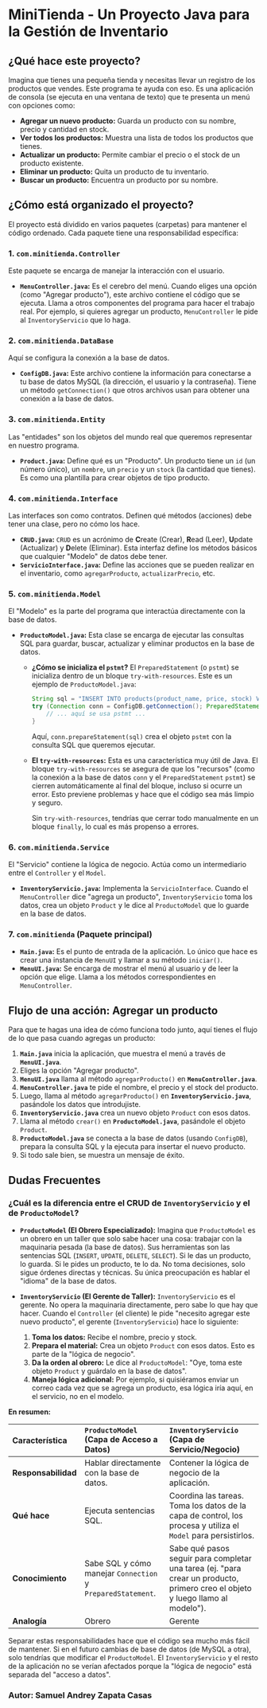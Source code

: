 # MiniTienda - Un Proyecto Java para la Gestión de Inventario
## ¿Qué hace este proyecto?

Imagina que tienes una pequeña tienda y necesitas llevar un registro de los productos que vendes. Este programa te ayuda con eso. Es una aplicación de consola (se ejecuta en una ventana de texto) que te presenta un menú con opciones como:

*   **Agregar un nuevo producto:** Guarda un producto con su nombre, precio y cantidad en stock.
*   **Ver todos los productos:** Muestra una lista de todos los productos que tienes.
*   **Actualizar un producto:** Permite cambiar el precio o el stock de un producto existente.
*   **Eliminar un producto:** Quita un producto de tu inventario.
*   **Buscar un producto:** Encuentra un producto por su nombre.

## ¿Cómo está organizado el proyecto?

El proyecto está dividido en varios paquetes (carpetas) para mantener el código ordenado. Cada paquete tiene una responsabilidad específica:

### 1. `com.minitienda.Controller`

Este paquete se encarga de manejar la interacción con el usuario.

*   **`MenuController.java`:** Es el cerebro del menú. Cuando eliges una opción (como "Agregar producto"), este archivo contiene el código que se ejecuta. Llama a otros componentes del programa para hacer el trabajo real. Por ejemplo, si quieres agregar un producto, `MenuController` le pide al `InventoryServicio` que lo haga.

### 2. `com.minitienda.DataBase`

Aquí se configura la conexión a la base de datos.

*   **`ConfigDB.java`:** Este archivo contiene la información para conectarse a tu base de datos MySQL (la dirección, el usuario y la contraseña). Tiene un método `getConnection()` que otros archivos usan para obtener una conexión a la base de datos.

### 3. `com.minitienda.Entity`

Las "entidades" son los objetos del mundo real que queremos representar en nuestro programa.

*   **`Product.java`:** Define qué es un "Producto". Un producto tiene un `id` (un número único), un `nombre`, un `precio` y un `stock` (la cantidad que tienes). Es como una plantilla para crear objetos de tipo producto.

### 4. `com.minitienda.Interface`

Las interfaces son como contratos. Definen qué métodos (acciones) debe tener una clase, pero no cómo los hace.

*   **`CRUD.java`:** `CRUD` es un acrónimo de **C**reate (Crear), **R**ead (Leer), **U**pdate (Actualizar) y **D**elete (Eliminar). Esta interfaz define los métodos básicos que cualquier "Modelo" de datos debe tener.
*   **`ServicioInterface.java`:** Define las acciones que se pueden realizar en el inventario, como `agregarProducto`, `actualizarPrecio`, etc.

### 5. `com.minitienda.Model`

El "Modelo" es la parte del programa que interactúa directamente con la base de datos.

*   **`ProductoModel.java`:** Esta clase se encarga de ejecutar las consultas SQL para guardar, buscar, actualizar y eliminar productos en la base de datos.

    *   **¿Cómo se inicializa el `pstmt`?**
        El `PreparedStatement` (o `pstmt`) se inicializa dentro de un bloque `try-with-resources`. Este es un ejemplo de `ProductoModel.java`:

        ```java
        String sql = "INSERT INTO products(product_name, price, stock) VALUES (?, ?, ?)";
        try (Connection conn = ConfigDB.getConnection(); PreparedStatement pstmt = conn.prepareStatement(sql)) {
            // ... aquí se usa pstmt ...
        }
        ```

        Aquí, `conn.prepareStatement(sql)` crea el objeto `pstmt` con la consulta SQL que queremos ejecutar.

    *   **El `try-with-resources`:**
        Esta es una característica muy útil de Java. El bloque `try-with-resources` se asegura de que los "recursos" (como la conexión a la base de datos `conn` y el `PreparedStatement` `pstmt`) se cierren automáticamente al final del bloque, incluso si ocurre un error. Esto previene problemas y hace que el código sea más limpio y seguro.

        Sin `try-with-resources`, tendrías que cerrar todo manualmente en un bloque `finally`, lo cual es más propenso a errores.

### 6. `com.minitienda.Service`

El "Servicio" contiene la lógica de negocio. Actúa como un intermediario entre el `Controller` y el `Model`.

*   **`InventoryServicio.java`:** Implementa la `ServicioInterface`. Cuando el `MenuController` dice "agrega un producto", `InventoryServicio` toma los datos, crea un objeto `Product` y le dice al `ProductoModel` que lo guarde en la base de datos.

### 7. `com.minitienda` (Paquete principal)

*   **`Main.java`:** Es el punto de entrada de la aplicación. Lo único que hace es crear una instancia de `MenuUI` y llamar a su método `iniciar()`.
*   **`MenuUI.java`:** Se encarga de mostrar el menú al usuario y de leer la opción que elige. Llama a los métodos correspondientes en `MenuController`.

## Flujo de una acción: Agregar un producto

Para que te hagas una idea de cómo funciona todo junto, aquí tienes el flujo de lo que pasa cuando agregas un producto:

1.  **`Main.java`** inicia la aplicación, que muestra el menú a través de **`MenuUI.java`**.
2.  Eliges la opción "Agregar producto".
3.  **`MenuUI.java`** llama al método `agregarProducto()` en **`MenuController.java`**.
4.  **`MenuController.java`** te pide el nombre, el precio y el stock del producto.
5.  Luego, llama al método `agregarProducto()` en **`InventoryServicio.java`**, pasándole los datos que introdujiste.
6.  **`InventoryServicio.java`** crea un nuevo objeto `Product` con esos datos.
7.  Llama al método `crear()` en **`ProductoModel.java`**, pasándole el objeto `Product`.
8.  **`ProductoModel.java`** se conecta a la base de datos (usando `ConfigDB`), prepara la consulta SQL y la ejecuta para insertar el nuevo producto.
9.  Si todo sale bien, se muestra un mensaje de éxito.

## Dudas Frecuentes

### ¿Cuál es la diferencia entre el CRUD de `InventoryServicio` y el de `ProductoModel`?

*   **`ProductoModel` (El Obrero Especializado):** Imagina que `ProductoModel` es un obrero en un taller que solo sabe hacer una cosa: trabajar con la maquinaria pesada (la base de datos). Sus herramientas son las sentencias SQL (`INSERT`, `UPDATE`, `DELETE`, `SELECT`). Si le das un producto, lo guarda. Si le pides un producto, te lo da. No toma decisiones, solo sigue órdenes directas y técnicas. Su única preocupación es hablar el "idioma" de la base de datos.

*   **`InventoryServicio` (El Gerente de Taller):** `InventoryServicio` es el gerente. No opera la maquinaria directamente, pero sabe lo que hay que hacer. Cuando el `Controller` (el cliente) le pide "necesito agregar este nuevo producto", el gerente (`InventoryServicio`) hace lo siguiente:
    1.  **Toma los datos:** Recibe el nombre, precio y stock.
    2.  **Prepara el material:** Crea un objeto `Product` con esos datos. Esto es parte de la "lógica de negocio".
    3.  **Da la orden al obrero:** Le dice al `ProductoModel`: "Oye, toma este objeto `Product` y guárdalo en la base de datos".
    4.  **Maneja lógica adicional:** Por ejemplo, si quisiéramos enviar un correo cada vez que se agrega un producto, esa lógica iría aquí, en el servicio, no en el modelo.

**En resumen:**

| Característica | `ProductoModel` (Capa de Acceso a Datos) | `InventoryServicio` (Capa de Servicio/Negocio) |
| :--- | :--- | :--- |
| **Responsabilidad** | Hablar directamente con la base de datos. | Contener la lógica de negocio de la aplicación. |
| **Qué hace** | Ejecuta sentencias SQL. | Coordina las tareas. Toma los datos de la capa de control, los procesa y utiliza el `Model` para persistirlos. |
| **Conocimiento** | Sabe SQL y cómo manejar `Connection` y `PreparedStatement`. | Sabe qué pasos seguir para completar una tarea (ej. "para crear un producto, primero creo el objeto y luego llamo al modelo"). |
| **Analogía** | Obrero | Gerente |

Separar estas responsabilidades hace que el código sea mucho más fácil de mantener. Si en el futuro cambias de base de datos (de MySQL a otra), solo tendrías que modificar el `ProductoModel`. El `InventoryServicio` y el resto de la aplicación no se verían afectados porque la "lógica de negocio" está separada del "acceso a datos".

### Autor: Samuel Andrey Zapata Casas
